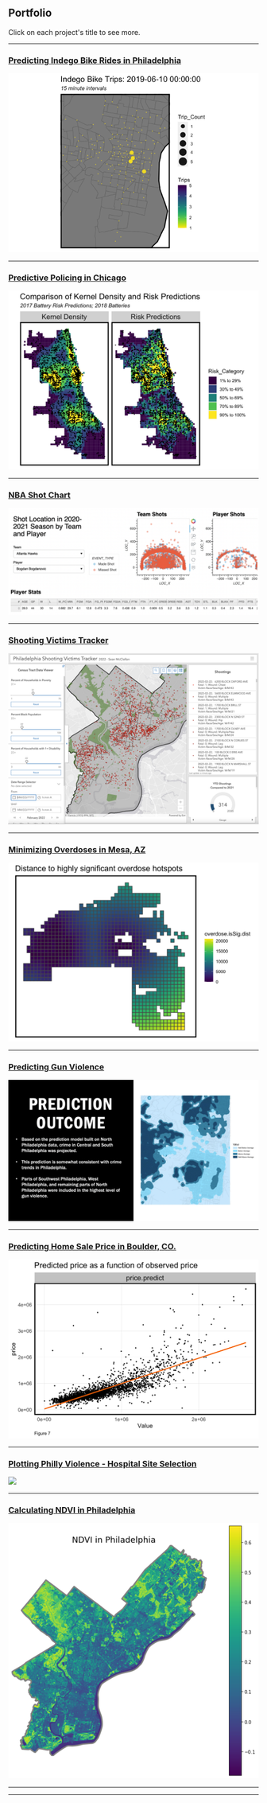 ## Portfolio

Click on each project's title to see more.

---


### [Predicting Indego Bike Rides in Philadelphia](https://htmlpreview.github.io/?https://github.com/seanm4/Indego/blob/main/IndegoPred.html)
<img src="images/indego.gif"/>

---
### [Predictive Policing in Chicago](https://htmlpreview.github.io/?https://github.com/seanm4/PredictivePolicing-Chicago/blob/main/ChicagoPolicing.html)
<img src="images/chicago.png"/>

---

### [NBA Shot Chart](https://github.com/seanm4/NBA_ShotVisualizer)
<img src="images/nba.png"/>

---

### [Shooting Victims Tracker](https://www.arcgis.com/apps/dashboards/d96e4be773724c42b6617f7915cb0cd6)
<img src="images/tracker.png"/>

---

### [Minimizing Overdoses in Mesa, AZ](https://htmlpreview.github.io/?https://github.com/seanm4/508-Final/blob/main/FinalMarkdown.html)
<img src="images/overdose.png"/>

---

### [Predicting Gun Violence](https://docs.google.com/viewer?url=https://raw.githubusercontent.com/seanm4/seanm4.github.io/master/pdf/gunviolence.pdf)
<img src="images/gunviolence.png"/>

---

### [Predicting Home Sale Price in Boulder, CO.](https://htmlpreview.github.io/?https://github.com/seanm4/BoulderHousePrices/blob/main/BoulderHousing.html)
<img src="images/boulderprice.png"/>

---

### [Plotting Philly Violence - Hospital Site Selection](https://storymaps.arcgis.com/stories/955a4cf579544ac495d2b4c8ccf45d1d)
<img src="images/shootings.png"/>

---

### [Calculating NDVI in Philadelphia](https://htmlpreview.github.io/?https://github.com/seanm4/NDVI/blob/main/NDVI.html)
<img src="images/ndviPhl.png"/>


---
---
